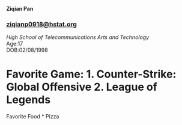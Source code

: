 **Ziqian Pan**  
### ziqianp0918@hstat.org  
_High School of Telecommunications Arts and Technology_  
Age:17  
DOB:02/08/1998  
# Favorite Game: 1. Counter-Strike: Global Offensive 2. League of Legends  
Favorite Food * Pizza  